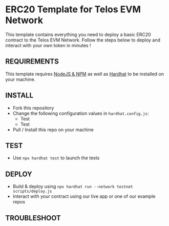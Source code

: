 # ERC20 Template for Telos EVM Network

This template contains everything you need to deploy a basic ERC20 contract to the Telos EVM Network. Follow the steps below to deploy and interact with your own token in minutes !

## REQUIREMENTS

This template requires [NodeJS & NPM](https://docs.npmjs.com/downloading-and-installing-node-js-and-npm) as well as [Hardhat](https://hardhat.org/) to be installed on your machine.

## INSTALL
- Fork this repository
- Change the following configuration values in `hardhat.config.js`:
    - Test
    - Test
- Pull / Install this repo on your machine

## TEST
- Use `npx hardhat test` to launch the tests

## DEPLOY
- Build & deploy using `npx hardhat run --network testnet scripts/deploy.js`
- Interact with your contract using our live app or one of our example repos

## TROUBLESHOOT
